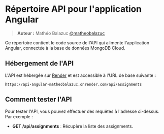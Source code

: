 # Répertoire API pour l'application Angular
> **Auteur :** Mathéo Balazuc [@matheobalazuc](https://github.com/matheobalazuc)

Ce répertoire contient le code source de l'API qui alimente l'application Angular, connectée à la base de données MongoDB Cloud.

## Hébergement de l'API

L'API est hébergée sur [Render](https://api-angular-matheobalazuc.onrender.com/api/assignments) et est accessible à l'URL de base suivante :

```
https://api-angular-matheobalazuc.onrender.com/api/assignments
```

## Comment tester l'API

Pour tester l'API, vous pouvez effectuer des requêtes à l'adresse ci-dessus. Par exemple :

- **GET /api/assignments** : Récupère la liste des assignments.

